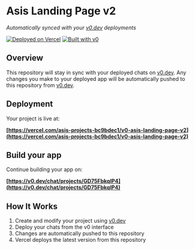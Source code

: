 # Asis Landing Page v2

*Automatically synced with your [v0.dev](https://v0.dev) deployments*

[![Deployed on Vercel](https://img.shields.io/badge/Deployed%20on-Vercel-black?style=for-the-badge&logo=vercel)](https://vercel.com/asis-projects-bc9bdec1/v0-asis-landing-page-v2)
[![Built with v0](https://img.shields.io/badge/Built%20with-v0.dev-black?style=for-the-badge)](https://v0.dev/chat/projects/GD75FbkqlP4)

## Overview

This repository will stay in sync with your deployed chats on [v0.dev](https://v0.dev).
Any changes you make to your deployed app will be automatically pushed to this repository from [v0.dev](https://v0.dev).

## Deployment

Your project is live at:

**[https://vercel.com/asis-projects-bc9bdec1/v0-asis-landing-page-v2](https://vercel.com/asis-projects-bc9bdec1/v0-asis-landing-page-v2)**

## Build your app

Continue building your app on:

**[https://v0.dev/chat/projects/GD75FbkqlP4](https://v0.dev/chat/projects/GD75FbkqlP4)**

## How It Works

1. Create and modify your project using [v0.dev](https://v0.dev)
2. Deploy your chats from the v0 interface
3. Changes are automatically pushed to this repository
4. Vercel deploys the latest version from this repository